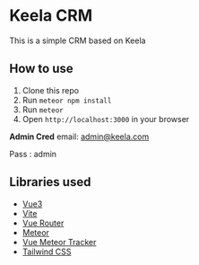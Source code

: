 # Keela CRM 

This is a simple CRM based on Keela

## How to use

1. Clone this repo
2. Run `meteor npm install`
3. Run `meteor`
4. Open `http://localhost:3000` in your browser

**Admin Cred**
email: admin@keela.com

Pass : admin

## Libraries used

- [Vue3](https://v3.vuejs.org/)
- [Vite](https://vitejs.dev/)
- [Vue Router](https://next.router.vuejs.org/)
- [Meteor](https://www.meteor.com/)
- [Vue Meteor Tracker](https://github.com/meteor-vue/vue-meteor-tracker)
- [Tailwind CSS](https://tailwindcss.com/)

